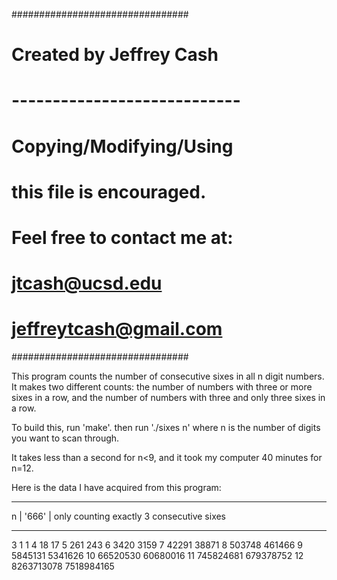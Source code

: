 ################################
#   Created by Jeffrey Cash    #
# ---------------------------- #
#   Copying/Modifying/Using    #
#   this file is encouraged.   #
# Feel free to contact me at:  #
#       jtcash@ucsd.edu        #
#    jeffreytcash@gmail.com    #
################################

This program counts the number of consecutive sixes in all n digit numbers.
It makes two different counts: the number of numbers with three or more sixes in
a row, and the number of numbers with three and only three sixes in a row.

To build this, run 'make'.
then run './sixes n'
where n is the number of digits you want to scan through.

It takes less than a second for n<9, and it took my computer 40 minutes for n=12.

Here is the data I have acquired from this program:
________________________________________________________________
n |  '666'        |    only counting exactly 3 consecutive sixes
________________________________________________________________
3	1		1
4	18		17
5	261		243
6	3420		3159
7	42291		38871
8	503748		461466
9	5845131		5341626
10	66520530	60680016
11	745824681	679378752
12	8263713078	7518984165
